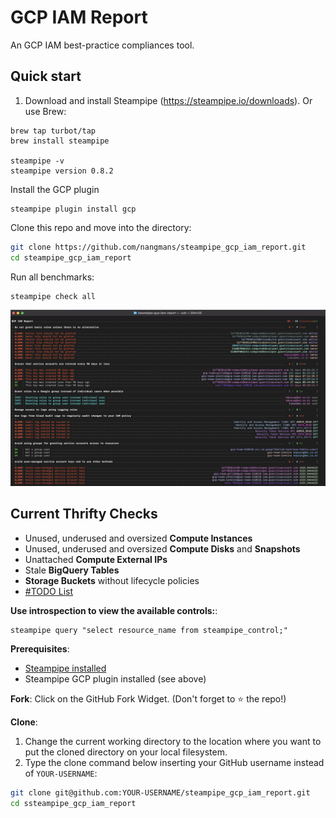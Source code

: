 # GCP IAM Report

An GCP IAM best-practice compliances tool.

## Quick start

1) Download and install Steampipe (https://steampipe.io/downloads). Or use Brew:

```shell
brew tap turbot/tap
brew install steampipe

steampipe -v
steampipe version 0.8.2
```

Install the GCP plugin
```shell
steampipe plugin install gcp
```

Clone this repo and move into the directory:
```sh
git clone https://github.com/nangmans/steampipe_gcp_iam_report.git
cd steampipe_gcp_iam_report
```

Run all benchmarks:
```shell
steampipe check all
```

![image](https://raw.githubusercontent.com/nangmans/steampipe_gcp_iam_report/main/docs/gcp_iam_report_console_graphic.png)

## Current Thrifty Checks

- Unused, underused and oversized **Compute Instances**
- Unused, underused and oversized **Compute Disks** and **Snapshots**
- Unattached **Compute External IPs**
- Stale **BigQuery Tables**
- **Storage Buckets** without lifecycle policies
- [#TODO List](https://github.com/turbot/steampipe-mod-gcp-thrifty/issues?q=is%3Aissue+is%3Aopen+label%3A%22good+first+issue%22)

**Use introspection to view the available controls:**:
```
steampipe query "select resource_name from steampipe_control;"
```

**Prerequisites**:
- [Steampipe installed](https://steampipe.io/downloads)
- Steampipe GCP plugin installed (see above)

**Fork**:
Click on the GitHub Fork Widget. (Don't forget to :star: the repo!)

**Clone**:

1. Change the current working directory to the location where you want to put the cloned directory on your local filesystem.
2. Type the clone command below inserting your GitHub username instead of `YOUR-USERNAME`:

```sh
git clone git@github.com:YOUR-USERNAME/steampipe_gcp_iam_report.git
cd ssteampipe_gcp_iam_report
```

